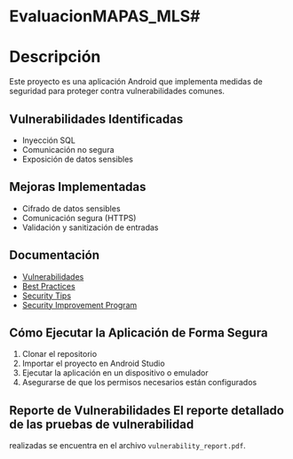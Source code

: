 # EvaluacionMAPAS_MLS#
# Descripción
Este proyecto es una aplicación Android que implementa medidas de seguridad para proteger 
contra vulnerabilidades comunes. 
## Vulnerabilidades Identificadas
- Inyección SQL 
- Comunicación no segura 
- Exposición de datos sensibles 
## Mejoras Implementadas
- Cifrado de datos sensibles 
- Comunicación segura (HTTPS) 
- Validación y sanitización de entradas 
## Documentación
- [Vulnerabilidades](vulnerabilities.md) 
- [Best Practices](best_practices.md) 
- [Security Tips](security_tips.md) 
- [Security Improvement Program](security_improvement_program.md) 
## Cómo Ejecutar la Aplicación de Forma Segura
1. Clonar el repositorio 
2. Importar el proyecto en Android Studio 
3. Ejecutar la aplicación en un dispositivo o emulador 
4. Asegurarse de que los permisos necesarios están configurados 
## Reporte de Vulnerabilidades El reporte detallado de las pruebas de vulnerabilidad 
realizadas se encuentra en el archivo `vulnerability_report.pdf`.
